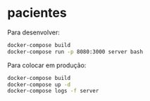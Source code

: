 # pacientes

Para desenvolver:
```bash
docker-compose build
docker-compose run -p 8080:3000 server bash
```

Para colocar em produção:
```bash
docker-compose build
docker-compose up -d
docker-compose logs -f server
```
